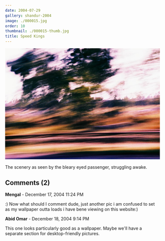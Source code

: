 ```yaml
---
date: 2004-07-29
gallery: shandur-2004
image: ./000015.jpg
order: 10
thumbnail: ./000015-thumb.jpg
title: Speed Kings
---
```


![Speed Kings](./000015.jpg)

The scenery as seen by the bleary eyed passenger, struggling awake.

<div id="comments">

## Comments (2)

<div id="comment">

**Mengal** - December 17, 2004 11:24 PM

:) Now what should I comment dude, just another pic i am confused to set as my wallpaper outta loads i have bene viewing on this website:)

</div>

<div id="comment">

**Abid Omar** - December 18, 2004  9:14 PM

This one looks particularly good as a wallpaper. Maybe we'll have a separate section for desktop-friendly pictures.

</div>

</div>